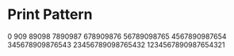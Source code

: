 # Print Pattern

0
909
89098
7890987
678909876
56789098765
4567890987654
345678909876543
23456789098765432
1234567890987654321
